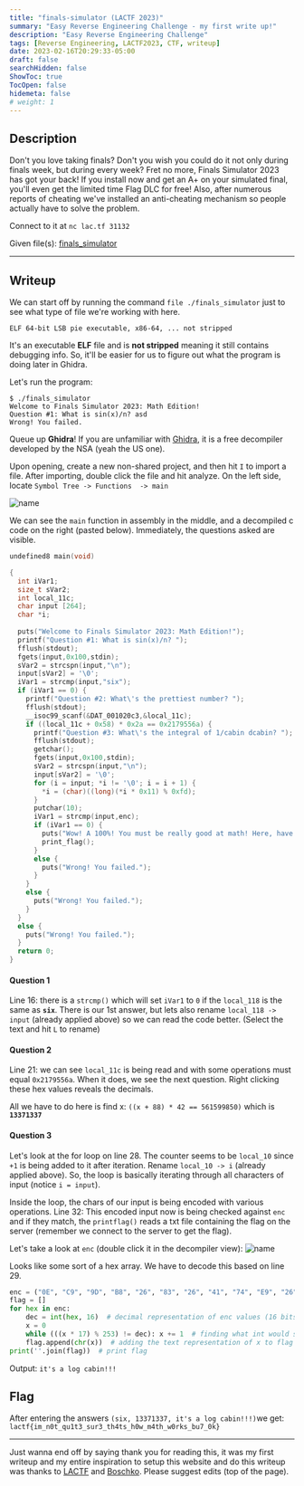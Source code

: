 ```yaml
---
title: "finals-simulator (LACTF 2023)"
summary: "Easy Reverse Engineering Challenge - my first write up!"
description: "Easy Reverse Engineering Challenge"
tags: [Reverse Engineering, LACTF2023, CTF, writeup]
date: 2023-02-16T20:29:33-05:00
draft: false
searchHidden: false
ShowToc: true
TocOpen: false
hidemeta: false
# weight: 1
---
```


## Description
Don't you love taking finals? Don't you wish you could do it not only during finals week, but during every week? Fret no more, Finals Simulator 2023 has got your back! If you install now and get an A+ on your simulated final, you'll even get the limited time Flag DLC for free! Also, after numerous reports of cheating we've installed an anti-cheating mechanism so people actually have to solve the problem.

Connect to it at `nc lac.tf 31132`

Given file(s): [finals_simulator](/lactf-final-sim/finals_simulator)

---

## Writeup

We can start off by running the command `file ./finals_simulator` just to see what type of file we're working with here.

```text {linenos=false}
ELF 64-bit LSB pie executable, x86-64, ... not stripped
```

It's an executable **ELF** file and is **not stripped** meaning it still contains debugging info. So, it'll be easier for us to figure out what the program is doing later in Ghidra.

Let's run the program:

```text {linenos=false}
$ ./finals_simulator 
Welcome to Finals Simulator 2023: Math Edition!
Question #1: What is sin(x)/n? asd
Wrong! You failed.
```

Queue up **Ghidra**! If you are unfamiliar with [Ghidra](https://github.com/NationalSecurityAgency/ghidra/releases), it is a free  decompiler developed by the NSA (yeah the US one).

Upon opening, create a new non-shared project, and then hit `I` to import a file. After importing, double click the file and hit analyze. On the left side, locate `Symbol Tree -> Functions  -> main`

![name](/lactf-final-sim/2023-02-16_22-17.jpg#center)

We can see the `main` function in assembly in the middle, and a decompiled c code on the right (pasted below). Immediately, the questions asked are visible.


```c {linenos=true}
undefined8 main(void)

{
  int iVar1;
  size_t sVar2;
  int local_11c;
  char input [264];
  char *i;
  
  puts("Welcome to Finals Simulator 2023: Math Edition!");
  printf("Question #1: What is sin(x)/n? ");
  fflush(stdout);
  fgets(input,0x100,stdin);
  sVar2 = strcspn(input,"\n");
  input[sVar2] = '\0';
  iVar1 = strcmp(input,"six");
  if (iVar1 == 0) {
    printf("Question #2: What\'s the prettiest number? ");
    fflush(stdout);
    __isoc99_scanf(&DAT_001020c3,&local_11c);
    if ((local_11c + 0x58) * 0x2a == 0x2179556a) {
      printf("Question #3: What\'s the integral of 1/cabin dcabin? ");
      fflush(stdout);
      getchar();
      fgets(input,0x100,stdin);
      sVar2 = strcspn(input,"\n");
      input[sVar2] = '\0';
      for (i = input; *i != '\0'; i = i + 1) {
        *i = (char)((long)(*i * 0x11) % 0xfd);
      }
      putchar(10);
      iVar1 = strcmp(input,enc);
      if (iVar1 == 0) {
        puts("Wow! A 100%! You must be really good at math! Here, have a flag as a reward.");
        print_flag();
      }
      else {
        puts("Wrong! You failed.");
      }
    }
    else {
      puts("Wrong! You failed.");
    }
  }
  else {
    puts("Wrong! You failed.");
  }
  return 0;
}
```

#### Question 1
Line 16: there is a `strcmp()` which will set `iVar1` to `0` if the `local_118` is the same as **`six`**. There is our 1st answer, but lets also rename `local_118 -> input` (already applied above) so we can read the code better. (Select the text and hit `L` to rename)

#### Question 2
Line 21: we can see `local_11c` is being read and with some operations must equal `0x2179556a`. When it does, we see the next question. Right clicking these hex values reveals the decimals. 

All we have to do here is find x: `((x + 88) * 42 == 561599850)` which is **`13371337`**

#### Question 3
Let's look at the for loop on line 28. The counter seems to be `local_10` since `+1` is being added to it after iteration. Rename `local_10 -> i` (already applied above). So, the loop is basically iterating through all characters of input (notice `i = input`).

Inside the loop, the chars of our input is being encoded with various operations. Line 32: This encoded input now is being checked against `enc` and if they match, the `printflag()` reads a txt file containing the flag on the server (remember we connect to the server to get the flag).

Let's take a look at `enc` (double click it in the decompiler view):
![name](/lactf-final-sim/2023-02-17_02-54-31.png#center)

Looks like some sort of a hex array. We have to decode this based on line 29. 

```py
enc = ("0E", "C9", "9D", "B8", "26", "83", "26", "41", "74", "E9", "26", "A5", "83", "94", "0E", "63", "37", "37", "37")
flag = []
for hex in enc:
    dec = int(hex, 16)  # decimal representation of enc values (16 bits in a hex)
    x = 0
    while (((x * 17) % 253) != dec): x += 1  # finding what int would satisfy our dec
    flag.append(chr(x))  # adding the text representation of x to flag
print(''.join(flag))  # print flag
```
Output: `it's a log cabin!!!`

## Flag
After entering the answers `(six, 13371337, it's a log cabin!!!)`we get:
`lactf{im_n0t_qu1t3_sur3_th4ts_h0w_m4th_w0rks_bu7_0k}`

---
Just wanna end off by saying thank you for reading this, it was my first writeup and my entire inspiration to setup this website and do this writeup was thanks to [LACTF](https://lactf.uclaacm.com/) and [Boschko](https://boschko.ca/). Please suggest edits (top of the page).
